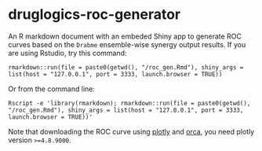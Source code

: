 # druglogics-roc-generator

An R markdown document with an embeded Shiny app to generate ROC curves based 
on the `Drabme` ensemble-wise synergy output results. If you are using Rstudio,
try this command:
```
rmarkdown::run(file = paste0(getwd(), "/roc_gen.Rmd"), shiny_args = list(host = "127.0.0.1", port = 3333, launch.browser = TRUE))
```
Or from the command line:
```
Rscript -e 'library(rmarkdown); rmarkdown::run(file = paste0(getwd(), "/roc_gen.Rmd"), shiny_args = list(host = "127.0.0.1", port = 3333, launch.browser = TRUE))'
```

Note that downloading the ROC curve using [plotly](https://github.com/ropensci/plotly) and [orca](https://github.com/plotly/orca), you need plotly version `>=4.8.9000`.
